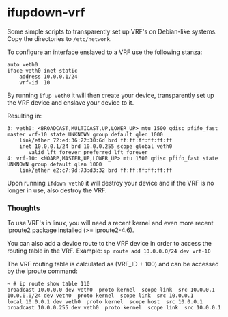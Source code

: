 # ifupdown-vrf

Some simple scripts to transparently set up VRF's on
Debian-like systems.  Copy the directories to `/etc/network`.

To configure an interface enslaved to a VRF use the following stanza:
```
auto veth0
iface veth0 inet static
    address 10.0.0.1/24
    vrf-id  10
```
By running `ifup veth0` it will then create your device, transparently set up the VRF device and enslave your device to it.

Resulting in:
```
3: veth0: <BROADCAST,MULTICAST,UP,LOWER_UP> mtu 1500 qdisc pfifo_fast master vrf-10 state UNKNOWN group default qlen 1000
    link/ether 72:ed:36:22:30:6d brd ff:ff:ff:ff:ff:ff
    inet 10.0.0.1/24 brd 10.0.0.255 scope global veth0
       valid_lft forever preferred_lft forever
4: vrf-10: <NOARP,MASTER,UP,LOWER_UP> mtu 1500 qdisc pfifo_fast state UNKNOWN group default qlen 1000
    link/ether e2:c7:9d:73:d3:32 brd ff:ff:ff:ff:ff:ff

```

Upon running `ifdown veth0` it will destroy your device and if the VRF is no longer in use, also destroy the VRF.

### Thoughts

To use VRF's in linux, you will need a recent kernel and even more recent iproute2 package installed (>= iproute2-4.6).

You can also add a device route to the VRF device in order to access the routing table in the VRF. Example:
`ip route add 10.0.0.0/24 dev vrf-10`

The VRF routing table is calculated as (VRF_ID + 100) and can be accessed by the iproute command:
```
~ # ip route show table 110
broadcast 10.0.0.0 dev veth0  proto kernel  scope link  src 10.0.0.1
10.0.0.0/24 dev veth0  proto kernel  scope link  src 10.0.0.1 
local 10.0.0.1 dev veth0  proto kernel  scope host  src 10.0.0.1 
broadcast 10.0.0.255 dev veth0  proto kernel  scope link  src 10.0.0.1
```
